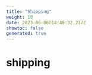 ```yaml
---
title: "Shipping"
weight: 10
date: 2023-06-06T14:49:32.217Z
showtoc: false
generated: true
---
```

<!-- This file was generated from the Vendure source. Do not modify. Instead, re-run the "docs:build" script -->


# shipping